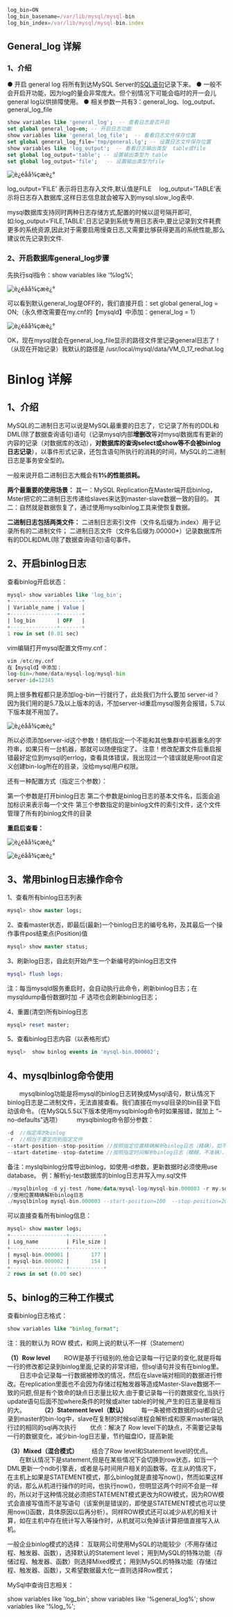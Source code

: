 ```javascript
log_bin=ON  
log_bin_basename=/var/lib/mysql/mysql-bin   
log_bin_index=/var/lib/mysql/mysql-bin.index  
```

## General_log 详解

### **1、介绍**

● 开启 general log 将所有到达MySQL Server的[SQL语句](https://so.csdn.net/so/search?q=SQL语句&spm=1001.2101.3001.7020)记录下来。
● 一般不会开启开功能，因为log的量会非常庞大。但个别情况下可能会临时的开一会儿general log以供排障使用。 
● 相关参数一共有3：general_log、log_output、general_log_file

```sql
show variables like 'general_log';  -- 查看日志是否开启
set global general_log=on; -- 开启日志功能
show variables like 'general_log_file';  -- 看看日志文件保存位置
set global general_log_file='tmp/general.lg'; -- 设置日志文件保存位置
show variables like 'log_output';  -- 看看日志输出类型  table或file
set global log_output='table'; -- 设置输出类型为 table
set global log_output='file';   -- 设置输出类型为file
```

![è¿éåå¾çæè¿°](https://img-blog.csdn.net/2018041512315761?watermark/2/text/aHR0cHM6Ly9ibG9nLmNzZG4ubmV0L0FieXNzY2Fycnk=/font/5a6L5L2T/fontsize/400/fill/I0JBQkFCMA==/dissolve/70)

log_output=’FILE’ 表示将日志存入文件,默认值是FILE　 
log_output=’TABLE’表示将日志存入数据库,这样日志信息就会被写入到mysql.slow_log表中. 

mysql数据库支持同时两种日志存储方式,配置的时候以逗号隔开即可,如:log_output=‘FILE,TABLE‘.日志记录到系统专用日志表中,要比记录到文件耗费更多的系统资源,因此对于需要启用慢查日志,又需要比够获得更高的系统性能,那么建议优先记录到文件.

### 2、开启数据库general_log步骤

先执行sql指令：show variables like ‘%log%’; 

![è¿éåå¾çæè¿°](https://img-blog.csdn.net/20180327143515275?watermark/2/text/aHR0cHM6Ly9ibG9nLmNzZG4ubmV0L0FieXNzY2Fycnk=/font/5a6L5L2T/fontsize/400/fill/I0JBQkFCMA==/dissolve/70)

可以看到默认general_log是OFF的，我们直接开启：set global general_log = ON;（永久修改需要在my.cnf的【mysqld】中添加：general_log = 1）

 ![è¿éåå¾çæè¿°](https://img-blog.csdn.net/20180327144211645?watermark/2/text/aHR0cHM6Ly9ibG9nLmNzZG4ubmV0L0FieXNzY2Fycnk=/font/5a6L5L2T/fontsize/400/fill/I0JBQkFCMA==/dissolve/70)

OK，现在mysql就会在general_log_file显示的路径文件里记录general日志了！（从现在开始记录）我默认的路径是 /usr/local/mysql/data/VM_0_17_redhat.log

# Binlog 详解

## 1、介绍

MySQL的二进制日志可以说是MySQL最重要的日志了，它记录了所有的DDL和DML(除了数据查询语句)语句（记录mysql内部**增删改**等对mysql数据库有更新的内容的记录（对数据库的改动），**对数据库的查询select或show等不会被binlog日志记录**），以事件形式记录，还包含语句所执行的消耗的时间，MySQL的二进制日志是事务安全型的。

一般来说开启二进制日志大概会有**1%的性能损耗。**

**两个最重要的使用场景：**
其一：MySQL Replication在Master端开启binlog，Mster把它的二进制日志传递给slaves来达到master-slave数据一致的目的。 
其二：自然就是数据恢复了，通过使用mysqlbinlog工具来使恢复数据。

**二进制日志包括两类文件：** 
二进制日志索引文件（文件名后缀为.index）用于记录所有的二进制文件； 
二进制日志文件（文件名后缀为.00000*）记录数据库所有的DDL和DML(除了数据查询语句)语句事件。

## 2、开启binlog日志

查看binlog开启状态：

```sql
mysql> show variables like 'log_bin';
+---------------+-------+
| Variable_name | Value |
+---------------+-------+
| log_bin       | OFF   |
+---------------+-------+
1 row in set (0.01 sec)
```

vim编辑打开mysql配置文件my.cnf：

```python
vim /etc/my.cnf
在【mysqld】中添加：
log-bin=/home/data/mysql-log/mysql-bin
server-id=12345
```

网上很多教程都只是添加log-bin一行就行了，此处我们为什么要加 server-id？ 
因为我们用的是5.7及以上版本的话，不加server-id重启mysql服务会报错，5.7以下版本就不用加了。 

![è¿éåå¾çæè¿°](https://img-blog.csdn.net/20180415143425322?watermark/2/text/aHR0cHM6Ly9ibG9nLmNzZG4ubmV0L0FieXNzY2Fycnk=/font/5a6L5L2T/fontsize/400/fill/I0JBQkFCMA==/dissolve/70)

所以必须添加server-id这个参数！随机指定一个不能和其他集群中机器重名的字符串，如果只有一台机器，那就可以随便指定了。 
注意！修改配置文件后重启报错最好定位到mysql的errlog，查看具体错误，我出现过一个错误就是用root自定义创建bin-log所在的目录，没给mysql用户权限。

还有一种配置方式（指定三个参数）：

第一个参数是打开binlog日志 
第二个参数是binlog日志的基本文件名，后面会追加标识来表示每一个文件 
第三个参数指定的是binlog文件的索引文件，这个文件管理了所有的binlog文件的目录

**重启后查看：** 

 ![è¿éåå¾çæè¿°](https://img-blog.csdn.net/20180415143337296?watermark/2/text/aHR0cHM6Ly9ibG9nLmNzZG4ubmV0L0FieXNzY2Fycnk=/font/5a6L5L2T/fontsize/400/fill/I0JBQkFCMA==/dissolve/70)

![è¿éåå¾çæè¿°](https://img-blog.csdn.net/20180415143729642?watermark/2/text/aHR0cHM6Ly9ibG9nLmNzZG4ubmV0L0FieXNzY2Fycnk=/font/5a6L5L2T/fontsize/400/fill/I0JBQkFCMA==/dissolve/70) 

## 3、常用binlog日志操作命令

1、查看所有binlog日志列表

```sql
mysql> show master logs;
```

 2、查看master状态，即最后(最新)一个binlog日志的编号名称，及其最后一个操作事件pos结束点(Position)值

```sql
mysql> show master status;
```

3、刷新log日志，自此刻开始产生一个新编号的binlog日志文件

```lua
mysql> flush logs;
```

注：每当mysqld服务重启时，会自动执行此命令，刷新binlog日志；在mysqldump备份数据时加 -F 选项也会刷新binlog日志；

4、重置(清空)所有binlog日志

```perl
mysql> reset master;
```

5、查看binlog日志内容（以表格形式）

```sql
mysql>  show binlog events in 'mysql-bin.000002';
```

## 4、mysqlbinlog命令使用

　　mysqlbinlog功能是将mysql的binlog日志转换成Mysql语句，默认情况下binlog日志是二进制文件，无法直接查看。我们直接在mysql目录的bin目录下启动该命令。（在MySQL5.5以下版本使用mysqlbinlog命令时如果报错，就加上 “–no-defaults”选项） 
　　 
mysqlbinlog命令部分参数：

```javascript
-d  //指定库的binlog
-r  //相当于重定向到指定文件
--start-position--stop-position //按照指定位置精确解析binlog日志（精确），如不接--stop-positiion则一直到binlog日志结尾
--start-datetime--stop-datetime //按照指定时间解析binlog日志（模糊，不准确），如不接--stop-datetime则一直到binlog日志结尾
```

备注：myslqlbinlog分库导出binlog，如使用-d参数，更新数据时必须使用use database。 
例：解析yj-test数据库的binlog日志并写入my.sql文件

```haskell
./mysqlbinlog -d yj-test /home/data/mysql-log/mysql-bin.000003 -r my.sql
//使用位置精确解析binlog日志
./mysqlbinlog mysql-bin.000003 --start-position=100  --stop-position=200 -r my.sql
```

可以直接查看所有binlog信息：

```sql
mysql> show master logs;
+------------------+-----------+
| Log_name         | File_size |
+------------------+-----------+
| mysql-bin.000001 |       177 |
| mysql-bin.000002 |       154 |
+------------------+-----------+
2 rows in set (0.00 sec)
```

## 5、binlog的三种工作模式

查看binlog日志格式：

```sql
show variables like "binlog_format";
```

注：我的默认为 ROW 模式，和网上说的默认不一样（Statement）

**（1）Row level** 
　　ROW是基于行级别的,他会记录每一行记录的变化,就是将每一行的修改都记录到binlog里面,记录的非常详细，但sql语句并没有在binlog里。 
　　日志中会记录每一行数据被修改的情况，然后在slave端对相同的数据进行修改。在replication里面也不会因为存储过程触发器等造成Master-Slave数据不一致的问题,但是有个致命的缺点日志量比较大.由于要记录每一行的数据变化,当执行update语句后面不加where条件的时候或alter table的时候,产生的日志量是相当的大。 
　　 
**（2）Statement level（默认）** 
　　每一条被修改数据的sql都会记录到master的bin-log中，slave在复制的时候sql进程会解析成和原来master端执行过的相同的sql再次执行 
　　优点：解决了 Row level下的缺点，不需要记录每一行的数据变化，减少bin-log日志量，节约磁盘IO，提高新能

**（3）Mixed（混合模式）** 
　　结合了Row level和Statement level的优点。 
　　在默认情况下是statement,但是在某些情况下会切换到row状态，如当一个DML更新一个ndb引擎表，或者是与时间用户相关的函数等。在主从的情况下，在主机上如果是STATEMENT模式，那么binlog就是直接写now()，然而如果这样的话，那么从机进行操作的时间，也执行now()，但明显这两个时间不会是一样的，所以对于这种情况就必须把STATEMENT模式更改为ROW模式，因为ROW模式会直接写值而不是写语句（该案例是错误的，即使是STATEMENT模式也可以使用now()函数，具体原因以后再分析）。同样ROW模式还可以减少从机的相关计算，如在主机中存在统计写入等操作时，从机就可以免掉该计算把值直接写入从机。

一般企业binlog模式的选择： 
互联网公司使用MySQL的功能较少（不用存储过程、触发器、函数），选择默认的Statement level； 
用到MySQL的特殊功能（存储过程、触发器、函数）则选择Mixed模式； 
用到MySQL的特殊功能（存储过程、触发器、函数），又希望数据最大化一直则选择Row模式；

MySql中查询日志相关：

show variables like 'log_bin'; 
show variables like '%general_log%'; 
show variables like '%log_%'; 